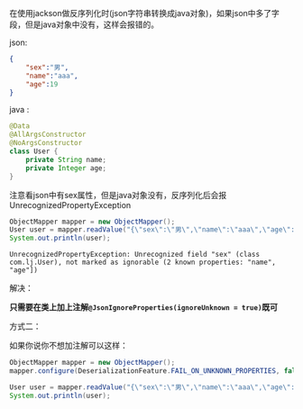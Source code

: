 在使用jackson做反序列化时(json字符串转换成java对象)，如果json中多了字段，但是java对象中没有，这样会报错的。

json:

```json
{
    "sex":"男",
    "name":"aaa",
    "age":19
}
```

java :

```java
@Data
@AllArgsConstructor
@NoArgsConstructor
class User {
    private String name;
    private Integer age;
}
```

注意看json中有sex属性，但是java对象没有，反序列化后会报UnrecognizedPropertyException

```java
ObjectMapper mapper = new ObjectMapper();
User user = mapper.readValue("{\"sex\":\"男\",\"name\":\"aaa\",\"age\":19}", User.class);
System.out.println(user);
```

`UnrecognizedPropertyException: Unrecognized field "sex" (class com.lj.User), not marked as ignorable (2 known properties: "name", "age"])`

解决：

**只需要在类上加上注解`@JsonIgnoreProperties(ignoreUnknown = true)`既可**

方式二：

如果你说你不想加注解可以这样：

```java
ObjectMapper mapper = new ObjectMapper();
mapper.configure(DeserializationFeature.FAIL_ON_UNKNOWN_PROPERTIES, false);

User user = mapper.readValue("{\"sex\":\"男\",\"name\":\"aaa\",\"age\":19}", User.class);
System.out.println(user);
```

